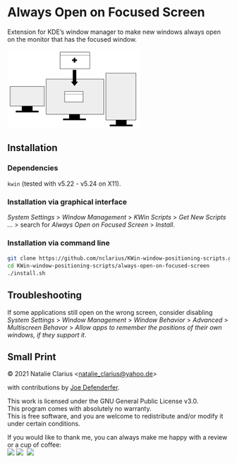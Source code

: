 # Always Open on Focused Screen

Extension for KDE’s window manager to make new windows always open on the monitor that has the focused window.

![logo](.img/logo_.png)



## Installation

### Dependencies

`kwin` (tested with v5.22 - v5.24 on X11).

### Installation via graphical interface

*System Settings* > *Window Management* > *KWin Scripts* > *Get New Scripts …* > search for *Always Open on Focused Screen* > *Install*.

### Installation via command line

```bash
git clone https://github.com/nclarius/KWin-window-positioning-scripts.git
cd KWin-window-positioning-scripts/always-open-on-focused-screen
./install.sh
```

## Troubleshooting

If some applications still open on the wrong screen, consider disabling *System Settings* > *Window Management* > *Window Behavior* > *Advanced* > *Multiscreen Behavor* > *Allow apps to remember the positions of their own windows, if they support it*.



## Small Print

© 2021 Natalie Clarius \<natalie_clarius@yahoo.de\>

with contributions by [Joe Defenderfer](https://github.com/joedefen).

This work is licensed under the GNU General Public License v3.0.  
This program comes with absolutely no warranty.  
This is free software, and you are welcome to redistribute and/or modify it under certain conditions.  

If you would like to thank me, you can always make me happy with a review or a cup of coffee:  
<a href="https://store.kde.org/p/1618008"><img src="https://raw.githubusercontent.com/nclarius/Plasma-window-decorations/main/.img/kdestore.png" height="25"/></a>
<a href="https://www.paypal.com/donate/?hosted_button_id=7LUUJD83BWRM4"><img src="https://www.paypalobjects.com/en_US/DK/i/btn/btn_donateCC_LG.gif" height="25"/></a>&nbsp;&nbsp;<a href="https://www.buymeacoffee.com/nclarius"><img src="https://cdn.buymeacoffee.com/buttons/v2/default-yellow.png" height="25"/></a>
